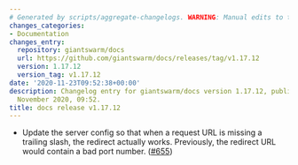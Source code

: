 ```yaml
---
# Generated by scripts/aggregate-changelogs. WARNING: Manual edits to this files will be overwritten.
changes_categories:
- Documentation
changes_entry:
  repository: giantswarm/docs
  url: https://github.com/giantswarm/docs/releases/tag/v1.17.12
  version: 1.17.12
  version_tag: v1.17.12
date: '2020-11-23T09:52:38+00:00'
description: Changelog entry for giantswarm/docs version 1.17.12, published on 23
  November 2020, 09:52.
title: docs release v1.17.12
---
```


- Update the server config so that when a request URL is missing a trailing slash, the redirect actually works. Previously, the redirect URL would contain a bad port number. ([#655](https://github.com/giantswarm/docs/pull/655))
